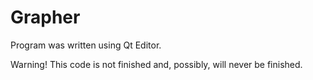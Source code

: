 # Grapher

Program was written using Qt Editor.

Warning! This code is not finished and, possibly, will never be finished.